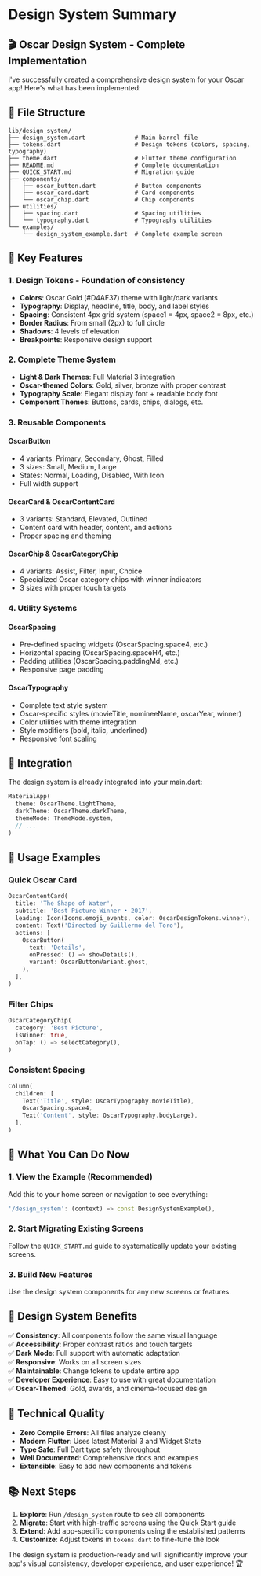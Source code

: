 # Design System Summary

## 🎬 Oscar Design System - Complete Implementation

I've successfully created a comprehensive design system for your Oscar app! Here's what has been implemented:

## 📁 File Structure

```
lib/design_system/
├── design_system.dart              # Main barrel file
├── tokens.dart                     # Design tokens (colors, spacing, typography)
├── theme.dart                      # Flutter theme configuration
├── README.md                       # Complete documentation
├── QUICK_START.md                  # Migration guide
├── components/
│   ├── oscar_button.dart           # Button components
│   ├── oscar_card.dart             # Card components
│   └── oscar_chip.dart             # Chip components
├── utilities/
│   ├── spacing.dart                # Spacing utilities
│   └── typography.dart             # Typography utilities
└── examples/
    └── design_system_example.dart  # Complete example screen
```

## 🎨 Key Features

### 1. **Design Tokens** - Foundation of consistency
- **Colors**: Oscar Gold (#D4AF37) theme with light/dark variants
- **Typography**: Display, headline, title, body, and label styles
- **Spacing**: Consistent 4px grid system (space1 = 4px, space2 = 8px, etc.)
- **Border Radius**: From small (2px) to full circle
- **Shadows**: 4 levels of elevation
- **Breakpoints**: Responsive design support

### 2. **Complete Theme System**
- **Light & Dark Themes**: Full Material 3 integration
- **Oscar-themed Colors**: Gold, silver, bronze with proper contrast
- **Typography Scale**: Elegant display font + readable body font
- **Component Themes**: Buttons, cards, chips, dialogs, etc.

### 3. **Reusable Components**

#### OscarButton
- 4 variants: Primary, Secondary, Ghost, Filled
- 3 sizes: Small, Medium, Large
- States: Normal, Loading, Disabled, With Icon
- Full width support

#### OscarCard & OscarContentCard
- 3 variants: Standard, Elevated, Outlined
- Content card with header, content, and actions
- Proper spacing and theming

#### OscarChip & OscarCategoryChip
- 4 variants: Assist, Filter, Input, Choice
- Specialized Oscar category chips with winner indicators
- 3 sizes with proper touch targets

### 4. **Utility Systems**

#### OscarSpacing
- Pre-defined spacing widgets (OscarSpacing.space4, etc.)
- Horizontal spacing (OscarSpacing.spaceH4, etc.)
- Padding utilities (OscarSpacing.paddingMd, etc.)
- Responsive page padding

#### OscarTypography
- Complete text style system
- Oscar-specific styles (movieTitle, nomineeName, oscarYear, winner)
- Color utilities with theme integration
- Style modifiers (bold, italic, underlined)
- Responsive font scaling

## 🚀 Integration

The design system is already integrated into your main.dart:

```dart
MaterialApp(
  theme: OscarTheme.lightTheme,
  darkTheme: OscarTheme.darkTheme,
  themeMode: ThemeMode.system,
  // ...
)
```

## 🎯 Usage Examples

### Quick Oscar Card
```dart
OscarContentCard(
  title: 'The Shape of Water',
  subtitle: 'Best Picture Winner • 2017',
  leading: Icon(Icons.emoji_events, color: OscarDesignTokens.winner),
  content: Text('Directed by Guillermo del Toro'),
  actions: [
    OscarButton(
      text: 'Details',
      onPressed: () => showDetails(),
      variant: OscarButtonVariant.ghost,
    ),
  ],
)
```

### Filter Chips
```dart
OscarCategoryChip(
  category: 'Best Picture',
  isWinner: true,
  onTap: () => selectCategory(),
)
```

### Consistent Spacing
```dart
Column(
  children: [
    Text('Title', style: OscarTypography.movieTitle),
    OscarSpacing.space4,
    Text('Content', style: OscarTypography.bodyLarge),
  ],
)
```

## 📱 What You Can Do Now

### 1. **View the Example** (Recommended)
Add this to your home screen or navigation to see everything:
```dart
'/design_system': (context) => const DesignSystemExample(),
```

### 2. **Start Migrating Existing Screens**
Follow the `QUICK_START.md` guide to systematically update your existing screens.

### 3. **Build New Features**
Use the design system components for any new screens or features.

## 🎨 Design System Benefits

✅ **Consistency**: All components follow the same visual language  
✅ **Accessibility**: Proper contrast ratios and touch targets  
✅ **Dark Mode**: Full support with automatic adaptation  
✅ **Responsive**: Works on all screen sizes  
✅ **Maintainable**: Change tokens to update entire app  
✅ **Developer Experience**: Easy to use with great documentation  
✅ **Oscar-Themed**: Gold, awards, and cinema-focused design  

## 🔧 Technical Quality

- **Zero Compile Errors**: All files analyze cleanly
- **Modern Flutter**: Uses latest Material 3 and Widget State
- **Type Safe**: Full Dart type safety throughout
- **Well Documented**: Comprehensive docs and examples
- **Extensible**: Easy to add new components and tokens

## 📚 Next Steps

1. **Explore**: Run `/design_system` route to see all components
2. **Migrate**: Start with high-traffic screens using the Quick Start guide
3. **Extend**: Add app-specific components using the established patterns
4. **Customize**: Adjust tokens in `tokens.dart` to fine-tune the look

The design system is production-ready and will significantly improve your app's visual consistency, developer experience, and user experience! 🏆
